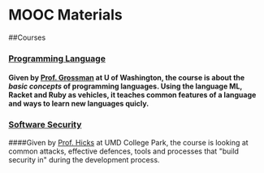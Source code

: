 MOOC Materials
=========

##Courses
### [Programming Language](https://class.coursera.org/proglang-003)
#### Given by [Prof. Grossman](http://homes.cs.washington.edu/~djg/) at U of Washington, the course is about the *basic concepts* of programming languages. Using the language ML, Racket and Ruby as vehicles, it teaches common features of a language and ways to learn new languages quicly. 
### [Software Security](https://class.coursera.org/softwaresec-001)
####Given by [Prof. Hicks](http://www.cs.umd.edu/~mwh/) at UMD College Park, the course is looking at common attacks, effective defences, tools and processes that "build security in" during the development process. 
  
